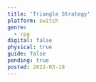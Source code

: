 ```yaml
---
title: 'Triangle Strategy'
platform: switch
genre:
  - rpg
digital: false
physical: true
guide: false
pending: true
posted: 2022-03-18
---
```

